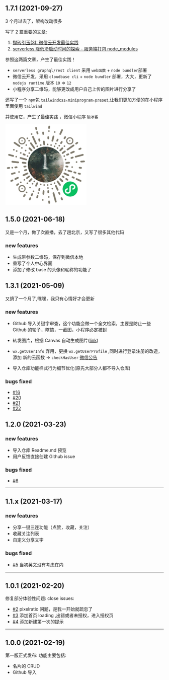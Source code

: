 ## 1.7.1 (2021-09-27)

3 个月过去了，架构改动很多

写了 2 篇重要的文章:

1. [抛砖引玉(3): 微信云开发最佳实践](https://zhuanlan.zhihu.com/p/412573059)
2. [serverless 降低冷启动时间的探索 - 服务端打包 node_modules](https://zhuanlan.zhihu.com/p/407434947)

参照这两篇文章，产生了最佳实践！

- `serverless graphql/rest client` 采用 `web函数` + `node bundler`部署
- 微信云开发，采用 `cloudbase cli` + `node bundler` 部署，大大，更新了 `nodejs runtime` 版本 `10` => `12`
- 小程序分享二维码，能够更改成用户自己上传的图片进行分享了

还写了一个 `npm`包 [`tailwindcss-miniprogram-preset`](https://www.npmjs.com/package/tailwindcss-miniprogram-preset),让我们更加方便的在小程序里面使用 `tailwind`

并使用它，产生了最佳实践 ，微信小程序 `破冰客`

![破冰客](./assets/image/icebreaker.jpg)

## 1.5.0 (2021-06-18)

又是一个月，做了次直播，去了趟北京，又写了很多其他代码

### new features

- 生成带参数二维码，保存到微信本地
- 重写了个人中心界面
- 添加了修改 base 的头像和昵称的功能了

## 1.3.1 (2021-05-09)

又鸽了一个月了,嘿嘿，我只有心情好才会更新

### new features

- Github 导入关键字审查，这个功能会做一个全文检索，主要是防止一些 Github 的轮子，瞎搞，一截图，小程序必定被封
- 转发图片，根据 Canvas 自动生成图片([link](https://zhuanlan.zhihu.com/p/369898263))
- `wx.getUserInfo` 弃用，更换 `wx.getUserProfile` ,同时进行登录注册的改造，添加 新的云函数 -> `checkHasUser` [微信公告](https://developers.weixin.qq.com/community/develop/doc/000cacfa20ce88df04cb468bc52801?highLine=getUserInfo)

- 导入仓库功能样式行为细节优化(原先大部分人都不导入仓库)

### bugs fixed

- [#16](https://github.com/sonofmagic/programer-card/issues/16)
- [#20](https://github.com/sonofmagic/programer-card/issues/20)
- [#21](https://github.com/sonofmagic/programer-card/issues/21)
- [#22](https://github.com/sonofmagic/programer-card/issues/22)

## 1.2.0 (2021-03-23)

### new features

- 导入仓库 Readme.md 预览
- 用户反馈直接创建 Github issue

### bugs fixed

- [#6](https://github.com/sonofmagic/programer-card/issues/6)

---

## 1.1.x (2021-03-17)

### new features

- 分享一键三连功能（点赞，收藏，关注）
- 收藏关注列表
- 自定义分享文字

### bugs fixed

- [#5](https://github.com/sonofmagic/programer-card/issues/5) 当初英文没有考虑在内

---

## 1.0.1 (2021-02-20)

修复部分体验性问题:
close issues:

- [#2](https://github.com/sonofmagic/programer-card/issues/2) pixelratio 问题，是我一开始就疏忽了
- [#3](https://github.com/sonofmagic/programer-card/issues/3) 添加首页 loading ,出错或者未授权，进入授权页
- [#4](https://github.com/sonofmagic/programer-card/issues/4) 添加新建第一次的提示

---

## 1.0.0 (2021-02-19)

第一版正式发布:
功能主要包括:

- 名片的 CRUD
- Github 导入
